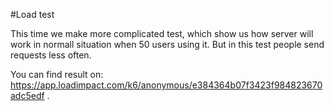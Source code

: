 #Load test

This time we make more complicated test, which show us how server will work in normall situation when 50 users using it. But in this test people send requests less often.

You can find result on: https://app.loadimpact.com/k6/anonymous/e384364b07f3423f984823670adc5edf .
